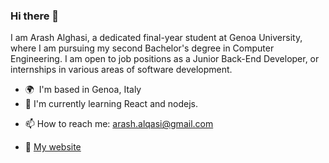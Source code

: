 ### Hi there 👋

I am Arash Alghasi, a dedicated final-year student at Genoa University, where I am pursuing my second Bachelor's degree in Computer Engineering.
I am open to job positions as a Junior Back-End Developer, or internships in various areas of software development.

* 🌍  I'm based in Genoa, Italy
* 🔭 I'm currently learning React and nodejs.
- 📫 How to reach me: arash.alqasi@gmail.com
* 🏡 [My website](https://cv.arashalghasi.me)
